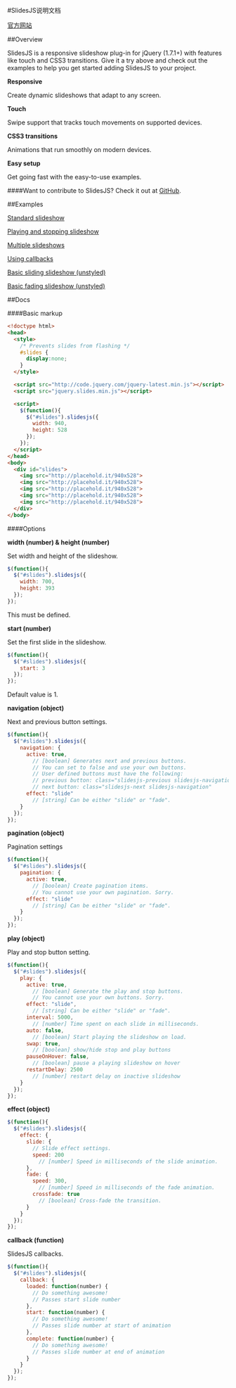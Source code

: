 #SlidesJS说明文档

[官方网站](http://slidesjs.com/)

##Overview

SlidesJS is a responsive slideshow plug-in for jQuery (1.7.1+) with features like touch and CSS3 transitions. Give it a try above and check out the examples to help you get started adding SlidesJS to your project.

**Responsive**

Create dynamic slideshows that adapt to any screen.

**Touch**

Swipe support that tracks touch movements on supported devices.

**CSS3 transitions**

Animations that run smoothly on modern devices.

**Easy setup**

Get going fast with the easy-to-use examples.

####Want to contribute to SlidesJS? Check it out at [GitHub](https://github.com/nathansearles/Slides/tree/SlidesJS-3).


##Examples

[Standard slideshow](../code/examples/standard/index.html)

[Playing and stopping slideshow](../code/examples/playing/index.html)

[Multiple slideshows](../code/examples/multiple/index.html)

[Using callbacks](../code/examples/callbacks/index.html)

[Basic sliding slideshow (unstyled)](../code/examples/basic-slide/index.html)

[Basic fading slideshow (unstyled)](../code/examples/basic-fade/index.html)



##Docs

####Basic markup
```html
<!doctype html>
<head>
  <style>
    /* Prevents slides from flashing */
    #slides {
      display:none;
    }
  </style>

  <script src="http://code.jquery.com/jquery-latest.min.js"></script>
  <script src="jquery.slides.min.js"></script>

  <script>
    $(function(){
      $("#slides").slidesjs({
        width: 940,
        height: 528
      });
    });
  </script>
</head>
<body>
  <div id="slides">
    <img src="http://placehold.it/940x528">
    <img src="http://placehold.it/940x528">
    <img src="http://placehold.it/940x528">
    <img src="http://placehold.it/940x528">
    <img src="http://placehold.it/940x528">
  </div>
</body>
```

####Options

**width (number) & height (number)**

Set width and height of the slideshow.
```javascript
$(function(){
  $("#slides").slidesjs({
    width: 700,
    height: 393
  });
});
```

This must be defined.

**start (number)**

Set the first slide in the slideshow. 

```javascript
$(function(){
  $("#slides").slidesjs({
    start: 3
  });
});
```

Default value is 1.

**navigation (object)**

Next and previous button settings.
```javascript
$(function(){
  $("#slides").slidesjs({
    navigation: {
      active: true,
        // [boolean] Generates next and previous buttons.
        // You can set to false and use your own buttons.
        // User defined buttons must have the following:
        // previous button: class="slidesjs-previous slidesjs-navigation"
        // next button: class="slidesjs-next slidesjs-navigation"
      effect: "slide"
        // [string] Can be either "slide" or "fade".
    }
  });
});
```

**pagination (object)**

Pagination settings 

```javascript
$(function(){
  $("#slides").slidesjs({
    pagination: {
      active: true,
        // [boolean] Create pagination items.
        // You cannot use your own pagination. Sorry.
      effect: "slide"
        // [string] Can be either "slide" or "fade".
    }
  });
});

```

**play (object)**

Play and stop button setting.

```javascript
$(function(){
  $("#slides").slidesjs({
    play: {
      active: true,
        // [boolean] Generate the play and stop buttons.
        // You cannot use your own buttons. Sorry.
      effect: "slide",
        // [string] Can be either "slide" or "fade".
      interval: 5000,
        // [number] Time spent on each slide in milliseconds.
      auto: false,
        // [boolean] Start playing the slideshow on load.
      swap: true,
        // [boolean] show/hide stop and play buttons
      pauseOnHover: false,
        // [boolean] pause a playing slideshow on hover
      restartDelay: 2500
        // [number] restart delay on inactive slideshow
    }
  });
});

```

**effect (object)**

```javascript
$(function(){
  $("#slides").slidesjs({
    effect: {
      slide: {
        // Slide effect settings.
        speed: 200
          // [number] Speed in milliseconds of the slide animation.
      },
      fade: {
        speed: 300,
          // [number] Speed in milliseconds of the fade animation.
        crossfade: true
          // [boolean] Cross-fade the transition.
      }
    }
  });
});
```

**callback (function)**

SlidesJS callbacks.
```javascript
$(function(){
  $("#slides").slidesjs({
    callback: {
      loaded: function(number) {
        // Do something awesome!
        // Passes start slide number
      },
      start: function(number) {
        // Do something awesome!
        // Passes slide number at start of animation
      },
      complete: function(number) {
        // Do something awesome!
        // Passes slide number at end of animation
      }
    }
  });
});
```


